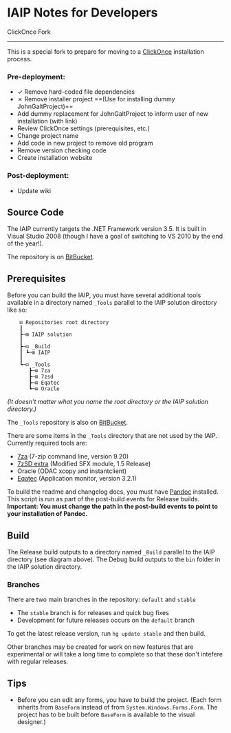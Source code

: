 IAIP Notes for Developers
=========================

ClickOnce Fork

---

This is a special fork to prepare for moving to a [ClickOnce](http://msdn.microsoft.com/en-us/library/142dbbz4%28v=vs.90%29.aspx) installation process.

### Pre-deployment:

+ ✓ Remove hard-coded file dependencies
+ ✗ Remove installer project ==(Use for installing dummy JohnGaltProject)==
+ Add dummy replacement for JohnGaltProject to inform user of new installation (with link)
+ Review ClickOnce settings (prerequisites, etc.)
+ Change project name
+ Add code in new project to remove old program
+ Remove version checking code
+ Create installation website

### Post-deployment:

+ Update wiki

Source Code
-----------

The IAIP currently targets the .NET Framework version 3.5. It is built in Visual Studio 2008 (though I have a goal of switching to VS 2010 by the end of the year!).

The repository is on [BitBucket](https://bitbucket.org/bgregory/iaip-2008).


Prerequisites
-------------

Before you can build the IAIP, you must have several additional tools available in a directory named `_Tools` parallel to the IAIP solution directory like so:

```t
	⊟ Repositories root directory
    ┃
	┣─⊞ IAIP solution
    ┃
	┣─⊟ _Build
	┃ ┗─⊞ IAIP
    ┃
	┗─⊟ _Tools
	   ┣─⊞ 7za
	   ┣─⊞ 7zsd
	   ┣─⊞ Eqatec
	   ┗─⊞ Oracle
```

*(It doesn't matter what you name the root directory or the IAIP solution directory.)*

The `_Tools` repository is also on [BitBucket](https://bitbucket.org/dougwaldron/tools-for-vs-projects).

There are some items in the `_Tools` directory that are not used by the IAIP. Currently required tools are:

+ [7za](http://sourceforge.net/projects/sevenzip/files/7-Zip/9.20/) (7-zip command line, version 9.20)
+ [7zSD extra](http://7zsfx.info/en/download.html) (Modified SFX module, 1.5 Release)
+ Oracle (ODAC xcopy and instantclient)
+ [Eqatec](http://www.telerik.com/analytics/download/) (Application monitor, version 3.2.1)

To build the readme and changelog docs, you must have [Pandoc](http://johnmacfarlane.net/pandoc/) installed. This script is run as part of the post-build events for Release builds. **Important: You must change the path in the post-build events to point to your installation of Pandoc.**

Build
-----

The Release build outputs to a directory named `_Build` parallel to the IAIP directory (see diagram above). The Debug build outputs to the `bin` folder in the IAIP solution directory.

### Branches

There are two main branches in the repository: `default` and `stable`

+ The `stable` branch is for releases and quick bug fixes
+ Development for future releases occurs on the `default` branch

To get the latest release version, run `hg update stable` and then build.

Other branches may be created for work on new features that are experimental or will take a long time to complete so that these don't intefere with regular releases.

Tips
----

+ Before you can edit any forms, you have to build the project. (Each form inherits from `BaseForm` instead of from `System.Windows.Forms.Form`. The project has to be built before `BaseForm` is available to the visual designer.)
